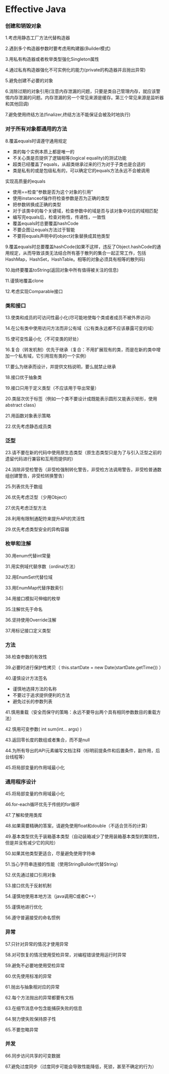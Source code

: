 # Effective Java

### 创建和销毁对象
1.考虑用静态工厂方法代替构造器

2.遇到多个构造器参数时要考虑用构建器(Builder模式)

3.用私有构造器或者枚举类型强化Singleton属性

4.通过私有构造器强化不可实例化的能力(private的构造器并且抛出异常)

5.避免创建不必要的对象

6.消除过期的对象引用(注意内存泄漏的问题，只要是类自己管理内存，就应该警惕内存泄漏的问题。内存泄漏的另一个常见来源是缓存。第三个常见来源是监听器和其他回调)

7.避免使用终结方法(finalizer,终结方法不能保证会被及时地执行)

### 对于所有对象都通用的方法

8.覆盖equals时请遵守通用规定

-   类的每个实例本质上都是唯一的
-   不关心类是否提供了逻辑相等(logical equality)的测试功能
-   超类已经覆盖了equals，从超类继承过来的行为对于子类也是合适的
-   类是私有的或是包级私有的，可以确定它的equals方法永远不会被调用


实现高质量的equals

-   使用==检查“参数是否为这个对象的引用”
-   使用instanceof操作符检查参数是否为正确的类型
-   把参数转换成正确的类型
-   对于该类中的每个关键域，检查参数中的域是否与该对象中对应的域相匹配
-   编写完equals后，检查对称性，传递性，一致性
-   覆盖equals时总要覆盖hashCode
-   不要企图让equals方法过于智能
-   不要将equals声明中的object对象替换成其他类型

9.覆盖equals时总要覆盖hashCode(如果不这样，违反了Object.hashCode的通用规定，从而导致该类无法结合所有基于散列的集合一起正常工作，包括HashMap，HashSet，HashTable。相等的对象必须具有相等的散列码)

10.始终要覆盖toString(返回对象中所有值得被关注的信息)

11.谨慎地覆盖clone

12.考虑实现Comparable接口

### 类和接口

13.使类和成员的可访问性最小化(尽可能地使每个类或者成员不被外界访问)

14.在公有类中使用访问方法而非公有域（公有类永远都不应该暴露可变的域）

15.使可变性最小化（不可变类的好处）

16.复合（转发机制）优先于继承（复合：不用扩展现有的类，而是在新的类中增加一个私有域，它引用现有类的一个实例）

17.要么为继承而设计，并提供文档说明，要么就禁止继承

18.接口优于抽象类

19.接口只用于定义类型（不应该用于导出常量）

20.类层次优于标签（例如一个类不要设计成既能表示圆形又能表示矩形，使用abstract class）

21.用函数对象表示策略

22.优先考虑静态成员类

### 泛型

23.请不要在新的代码中使用原生态类型（原生态类型只是为了与引入泛型之前的遗留代码进行兼容和互用而提供的）

24.消除非受检警告（非受检强制转化警告，非受检方法调用警告，非受检普通数组创建警告，非受检转换警告）

25.列表优先于数组

26.优先考虑泛型（少用Object）

27.优先考虑泛型方法

28.利用有限制通配符来提升API的灵活性

29.优先考虑类型安全的异构容器

### 枚举和注解

30.用enum代替int常量

31.用实例域代替序数（ordinal方法）

32.用EnumSet代替位域

33.用EnumMap代替序数索引

34.用接口模拟可伸缩的枚举

35.注解优先于命名

36.坚持使用Override注解

37.用标记接口定义类型

### 方法

38.检查参数的有效性

39.必要时进行保护性拷贝（  this.startDate = new Date(startDate.getTime())  ）

40.谨慎设计方法签名

-   谨慎地选择方法的名称
-   不要过于追求提供便利的方法
-   避免过长的参数列表

41.慎用重载（安全而保守的策略：永远不要导出两个具有相同参数数目的重载方法）

42.慎用可变参数(   int sum(int... args)  )

43.返回零长度的数组或者集合，而不是null

44.为所有导出的API元素编写文档注释（标明前提条件和后置条件，副作用，后台线程等）

45.将局部变量的作用域最小化

### 通用程序设计

45.将局部变量的作用域最小化

46.for-each循环优先于传统的for循环

47.了解和使用类库

48.如果需要精确的答案，请避免使用float和double（不适合货币的计算）

49.基本类型优先于装箱基本类型（自动装箱减少了使用装箱基本类型的繁琐性，但是并没有减少它的风险）

50.如果其他类型更适合，尽量避免使用字符串

51.当心字符串连接的性能（使用StringBuilder代替String）

52.优先通过接口引用对象

53.接口优先于反射机制

54.谨慎地使用本地方法（java调用C或者C++）

55.谨慎地进行优化

56.遵守普遍接受的命名惯例

### 异常

57.只针对异常的情况才使用异常

58.对可恢复的情况使用受检异常，对编程错误使用运行时异常

59.避免不必要地使用受检异常

60.优先使用标准的异常

61.抛出与抽象相对应的异常

62.每个方法抛出的异常都要有文档

63.在细节消息中包含能捕获失败的信息

64.努力使失败保持原子性

65.不要忽略异常

### 并发

66.同步访问共享的可变数据

67.避免过度同步（过度同步可能会导致性能降低，死锁，甚至不确定的行为）

